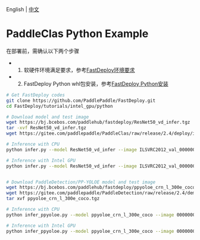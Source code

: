 English | [中文](README_CN.md)

# PaddleClas Python Example

在部署前，需确认以下两个步骤

- 1. 软硬件环境满足要求，参考[FastDeploy环境要求](../../../../docs/cn/build_and_install/download_prebuilt_libraries.md)  
- 2. FastDeploy Python whl包安装，参考[FastDeploy Python安装](../../../../docs/cn/build_and_install/download_prebuilt_libraries.md)

```bash
# Get FastDeploy codes
git clone https://github.com/PaddlePaddle/FastDeploy.git
cd FastDeploy/tutorials/intel_gpu/python

# Download model and test image
wget https://bj.bcebos.com/paddlehub/fastdeploy/ResNet50_vd_infer.tgz
tar -xvf ResNet50_vd_infer.tgz
wget https://gitee.com/paddlepaddle/PaddleClas/raw/release/2.4/deploy/images/ImageNet/ILSVRC2012_val_00000010.jpeg

# Inference with CPU
python infer.py --model ResNet50_vd_infer --image ILSVRC2012_val_00000010.jpeg --device cpu --topk 1

# Inference with Intel GPU
python infer.py --model ResNet50_vd_infer --image ILSVRC2012_val_00000010.jpeg --device intel_gpu --topk 1


# Download PaddleDetection/PP-YOLOE model and test image
wget https://bj.bcebos.com/paddlehub/fastdeploy/ppyoloe_crn_l_300e_coco.tgz
wget https://gitee.com/paddlepaddle/PaddleDetection/raw/release/2.4/demo/000000014439.jpg
tar xvf ppyoloe_crn_l_300e_coco.tgz

# Inference with CPU
python infer_ppyoloe.py --model ppyoloe_crn_l_300e_coco --image 000000014439.jpg --device cpu

# Inference with Intel GPU
python infer_ppyoloe.py --model ppyoloe_crn_l_300e_coco --image 000000014439.jpg --device intel_gpu
```
